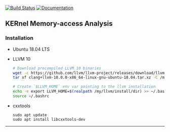 [![Build Status](https://travis-ci.com/gkarlos/kerma.svg?branch=master)](https://travis-ci.com/gkarlos/kerma) [![Documentation](https://codedocs.xyz/gkarlos/kerma.svg)](https://codedocs.xyz/gkarlos/kerma/)

## KERnel Memory-access Analysis

### Installation
- Ubuntu 18.04 LTS

- LLVM 10
    ```bash
    # Download precompiled LLVM 10 binaries
    wget -c https://github.com/llvm/llvm-project/releases/download/llvmorg-10.0.0/clang+llvm-10.0.0-x86_64-linux-gnu-ubuntu-18.04.tar.xz
    tar xf clang+llvm-10.0.0-x86_64-linux-gnu-ubuntu-18.04.tar.xz -C /my/llvm/install/dir

    # Create `$LLVM_HOME` env var pointing to the llvm installation
    echo -e export LLVM_HOME=$(realpath /my/llvm/install/dir) >> ~/.bashrc 
    source ~/.bashrc
    ```
- cxxtools
    ```
    sudo apt update
    sudo apt install libcxxtools-dev
    ```

* * * 
